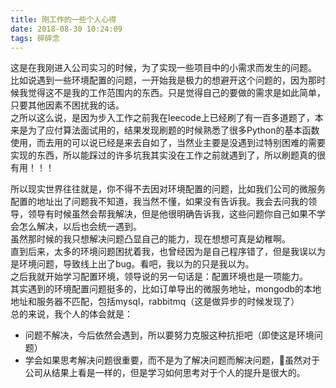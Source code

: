 ```yaml
---
title: 刚工作的一些个人心得
date: 2018-08-30 10:24:09
tags: 碎碎念
---
```

这是在我刚进入公司实习的时候，为了实现一些项目中的小需求而发生的问题。  
比如说遇到一些环境配置的问题，一开始我是极力的想避开这个问题的，因为那时候我觉得这不是我的工作范围内的东西。只是觉得自己的要做的需求是如此简单，只要其他因素不困扰我的话。  
之所以这么说，是因为步入工作之前我在leecode上已经刷了有一百多道题了，本来是为了应付算法面试用的，结果发现刷题的时候熟悉了很多Python的基本函数使用，而去用的可以说已经是来去自如了，当然业主要是没遇到过特别困难的需要实现的东西，所以能踩过的许多坑我其实没在工作之前就遇到了，所以刷题真的很有用！！！
<!-- more -->
所以现实世界往往就是，你不得不去因对环境配置的问题，比如我们公司的微服务配置的地址出了问题我不知道，我当然不懂，如果没有告诉我。我会去问我的领导，领导有时候虽然会帮我解决，但是他很明确告诉我，这些问题你自己如果不学会怎么解决，以后也会统一遇到。  
虽然那时候的我只想解决问题凸显自己的能力，现在想想可真是幼稚啊。  
直到后来，太多的环境问题困扰着我，也曾经因为是自己程序错了，但是我误以为是环境问题，导致线上出了bug。看吧，我以为的只是我以为。  
之后我就开始学习配置环境，领导说的另一句话是：配置环境也是一项能力。  
其实遇到的环境配置问题挺多的，比如订单导出的微服务地址，mongodb的本地地址和服务器不匹配，包括mysql，rabbitmq（这是做异步的时候发现了）  
总的来说，我个人的体会就是：
* 问题不解决，今后依然会遇到，所以要努力克服这种抗拒吧（即使这是环境问题）
* 学会如果思考解决问题很重要，而不是为了解决问题而解决问题，虽然对于公司从结果上看是一样的，但是学习如何思考对于个人的提升是很大的。